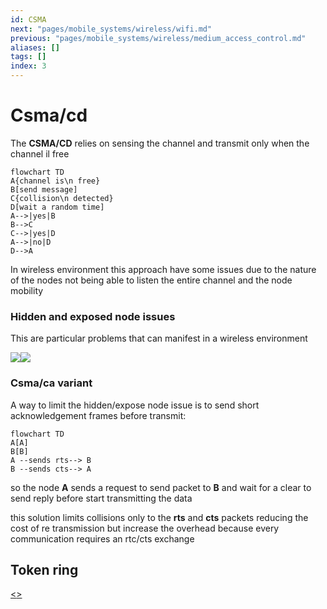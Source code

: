 ```yaml
---
id: CSMA
next: "pages/mobile_systems/wireless/wifi.md"
previous: "pages/mobile_systems/wireless/medium_access_control.md"
aliases: []
tags: []
index: 3
---
```


# Csma/cd

The **CSMA/CD** relies on sensing the channel and transmit only when the channel il free

```mermaid
flowchart TD
A{channel is\n free}
B[send message]
C{collision\n detected}
D[wait a random time]
A-->|yes|B
B-->C
C-->|yes|D
A-->|no|D
D-->A
```

In wireless environment this approach have some issues due to the nature of the nodes not being able to listen the entire channel and the node mobility

### Hidden and exposed node issues

This are particular problems that can manifest in a wireless environment

![](assets/mobile_systems/Pasted%20image%2020240604181911.png)![](Pasted%20image%2020240604181924.png)

### Csma/ca variant

A way to limit the hidden/expose node issue is to send short acknowledgement frames before transmit:

```mermaid
flowchart TD
A[A]
B[B]
A --sends rts--> B
B --sends cts--> A
```

so the node **A** sends a request to send packet to **B** and wait for a clear to send reply before start transmitting the data

this solution limits collisions only to the **rts** and **cts** packets reducing the cost of re transmission but increase the overhead because every communication requires an rtc/cts exchange


## Token ring

[<](pages/mobile_systems/wireless/medium_access_control.md)[>](pages/mobile_systems/wireless/wifi.md)
